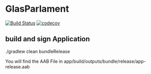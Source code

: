 # GlasParlament

[![Build Status](https://travis-ci.com/mjohnki/GlasParlament.svg?branch=master)](https://travis-ci.com/mjohnki/GlasParlament)
[![codecov](https://codecov.io/gh/mjohnki/GlasParlament/branch/master/graph/badge.svg)](https://codecov.io/gh/mjohnki/GlasParlament)

## build and sign Application

./gradlew clean bundleRelease

You will find the AAB File in app/build/outputs/bundle/release/app-release.aab
